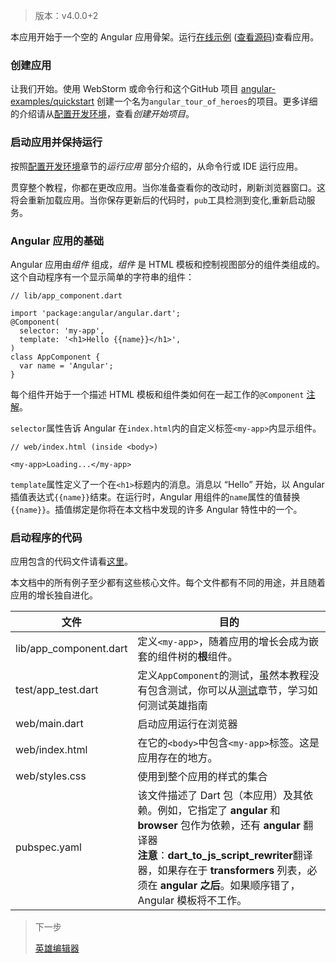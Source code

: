 > 版本：v4.0.0+2

本应用开始于一个空的 Angular 应用骨架。运行[在线示例](https://webdev.dartlang.org/examples/toh-0/) ([查看源码](https://github.com/angular-examples/toh-0/tree/master))查看应用。

### 创建应用

让我们开始。使用 WebStorm 或命令行和这个GitHub 项目 [angular-examples/quickstart](https://github.com/angular-examples/quickstart/tree/master) 创建一个名为`angular_tour_of_heroes`的项目。更多详细的介绍请从[配置开发环境](搭建开发环境.md)，查看*创建开始项目*。

### 启动应用并保持运行

按照[配置开发环境](搭建开发环境.md)章节的*运行应用* 部分介绍的，从命令行或 IDE 运行应用。

贯穿整个教程，你都在更改应用。当你准备查看你的改动时，刷新浏览器窗口。这将会重新加载应用。当你保存更新后的代码时，`pub`工具检测到变化,重新启动服务。

### Angular 应用的基础

Angular 应用由*组件* 组成，*组件* 是 HTML 模板和控制视图部分的组件类组成的。这个自动程序有一个显示简单的字符串的组件：

```
// lib/app_component.dart

import 'package:angular/angular.dart';
@Component(
  selector: 'my-app',
  template: '<h1>Hello {{name}}</h1>',
)
class AppComponent {
  var name = 'Angular';
}
```

每个组件开始于一个描述 HTML 模板和组件类如何在一起工作的`@Component` [注解](https://webdev.dartlang.org/angular/glossary#annotation)。

`selector`属性告诉 Angular 在`index.html`内的自定义标签`<my-app>`内显示组件。

```
// web/index.html (inside <body>)

<my-app>Loading...</my-app>
```

`template`属性定义了一个在`<h1>`标题内的消息。消息以 “Hello” 开始，以 Angular 插值表达式`{{name}}`结束。在运行时，Angular 用组件的`name`属性的值替换`{{name}}`。插值绑定是你将在本文档中发现的许多 Angular 特性中的一个。

### 启动程序的代码

应用包含的代码文件请看[这里](https://webdev.dartlang.org/angular/tutorial/toh-pt0#the-starter-apps-code)。

本文档中的所有例子至少都有这些核心文件。每个文件都有不同的用途，并且随着应用的增长独自进化。

| 文件 | 目的 |
|------|------|
|lib/app_component.dart	|定义`<my-app>`，随着应用的增长会成为嵌套的组件树的**根**组件。|
|test/app_test.dart|定义`AppComponent`的测试，虽然本教程没有包含测试，你可以从[测试](https://webdev.dartlang.org/angular/guide/testing)章节，学习如何测试英雄指南|
|web/main.dart|启动应用运行在浏览器|
|web/index.html|在它的`<body>`中包含`<my-app>`标签。这是应用存在的地方。|
|web/styles.css|使用到整个应用的样式的集合|
|pubspec.yaml|该文件描述了 Dart 包（本应用）及其依赖。例如，它指定了 **angular** 和 **browser** 包作为依赖，还有 **angular** 翻译器<br>**注意**：**dart_to_js_script_rewriter**翻译器，如果存在于 **transformers** 列表，必须在 **angular 之后**。如果顺序错了，Angular 模板将不工作。|

> 下一步
>
> [英雄编辑器](英雄编辑器.md)
